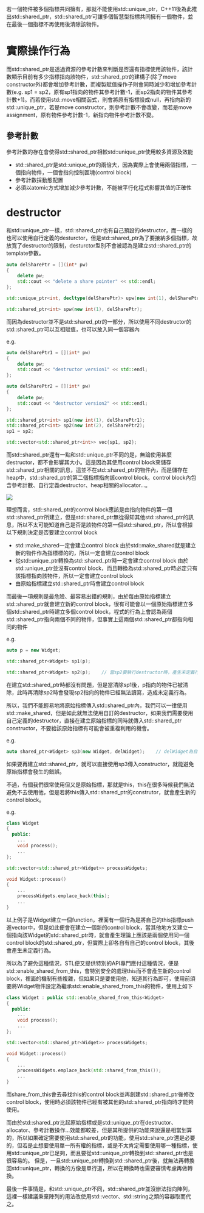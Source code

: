 若一個物件被多個指標共同擁有，那就不能使用std::unique_ptr，C++11後為此推出std::shared_ptr，std::shared_ptr可讓多個智慧型指標共同擁有一個物件，並在最後一個指標不再使用後清除該物件。

# 實際操作行為
而std::shared_ptr是透過資源的參考計數來判斷是否還有指標使用該物件，該計數顯示目前有多少指標指向該物件，std::shared_ptr的建構子(除了move constructor外)都會增加參考計數，而複製賦值操作子則會同時減少和增加參考計數(e.g. sp1 = sp2，原有sp1指向的物件其參考計數-1，而sp2指向的物件其參考計數+1)。而若使用std::move相關函式，則會將原有指標設成null，再指向新的std::unique_ptr，若是move constructor，則參考計數不會改變，而若是move assignment，原有物件參考計數-1，新指向物件參考計數不變。

## 參考計數
參考計數的存在會使得std::shared_ptr相較std::unique_ptr使用較多資源及效能

- std::shared_ptr是std::unique_ptr的兩倍大，因為實際上會使用兩個指標，一個指向物件，一個會指向控制區塊(control block)
- 參考計數採動態配置
- 必須以atomic方式增加減少參考計數，不能被平行化程式影響其值的正確性

# destructor
和std::unique_ptr一樣，std::shared_ptr也有自己預設的destructor，而一樣的也可以使用自行定義的desturctor，但是std::shared_ptr為了要接納多個指標，故放寬了destructor的限制，desturctor型別不會被認為是建立std::shared_ptr的template參數。

```cpp
auto delSharePtr = [](int* pw)
{
    delete pw;
    std::cout << "delete a share pointer" << std::endl;
};

std::unique_ptr<int, decltype(delSharePtr)> upw(new int(1), delSharePtr);

std::shared_ptr<int> spw(new int(1), delSharePtr);
```

而因為destructor並不是std::shared_ptr的一部分，所以使用不同destructor的std::shared_ptr可以互相賦值，也可以放入同一個容器內

e.g.
```cpp
auto delSharePtr1 = [](int* pw)
{
    delete pw;
    std::cout << "destructor version1" << std::endl;
};

auto delSharePtr2 = [](int* pw)
{
    delete pw;
    std::cout << "destructor version2" << std::endl;
};

std::shared_ptr<int> sp1(new int(1), delSharePtr1);
std::shared_ptr<int> sp2(new int(2), delSharePtr2);
sp1 = sp2;

std::vector<std::shared_ptr<int>> vec{sp1, sp2};
```

而std::shared_ptr還有一點和std::unique_ptr不同的是，無論使用甚麼destructor，都不會影響其大小。這是因為其使用control block來儲存std::shared_ptr相關的訊息，這並不在std::shared_ptr的物件內，而是儲存在heap中，std::shared_ptr的第二個指標指向該control block。control block內包含參考計數、自行定義destructor、heap相關的allocator...。

![](https://i.imgur.com/U9xuf3t.png)

理想而言，std::shared_ptr的control block應該是由指向物件的第一個std::shared_ptr所建立，但是std::shared_ptr無從得知其他std::shared_ptr的訊息，所以不太可能知道自己是否是該物件的第一個std::shared_ptr，所以會根據以下規則決定是否要建立control block

- std::make_shared一定會建立control block
由於std::make_shared就是建立新的物件作為指標標的的，所以一定會建立control block
- 從std::unique_ptr轉換為std::shared_ptr時一定會建立control block
由於std::unique_ptr並沒有control block，而且轉換為std::shared_ptr時必定只有該指標指向該物件，所以一定會建立control block
- 由原始指標建立std::shared_ptr時會建立control block

而最後一項規則是最危險、最容易出錯的規則，由於每由原始指標建立std::shared_ptr就會建立新的control block，很有可能會以一個原始指標建立多個std::shared_ptr時建立多個control block，程式的行為上會認為兩個std::shared_ptr指向兩個不同的物件，但事實上這兩個std::shared_ptr都指向相同的物件

e.g.
```cpp
auto p = new Widget;

std::shared_ptr<Widget> sp1(p);

std::shared_ptr<Widget> sp2(p);    // 當sp2要執行destructor時，產生未定義行為
```

在建立std::shared_ptr時都沒有問題，但是當清除sp1後，p指向的物件已被清除，此時再清除sp2時會發現sp2指向的物件已經無法讀寫，造成未定義行為。

所以，我們不能輕易地將原始指標傳入std::shared_ptr內，我們可以一律使用std::make_shared，但是如此就無法使用自訂的destructor，如果我們需要使用自己定義的destructor，直接在建立原始指標的同時就傳入std::shared_ptr constructor，不要給該原始指標有可能會被重複利用的機會。

e.g.
```cpp
auto shared_ptr<Widget> sp3(new Widget, delWidget);    // delWidget為自定義的destructor
```

如果要再建立std::shared_ptr，就可以直接使用sp3傳入constructor，就能避免原始指標會發生的錯誤。

不過，有個我們很常使用但又是原始指標，那就是this，this在很多時候我們無法避免不去使用他，但是若將this傳入std::shared_ptr的construtor，就會產生新的control block。

e.g.
```cpp
class Widget
{
  public:
    ...
    void process();
    ...
};

std::vector<std::shared_ptr<Widget>> processWidgets;

void Widget::process()
{
    ...
    processWidgets.emplace_back(this);
    ...
}
```

以上例子是Widget建立一個function，裡面有一個行為是將自己的this指標push進vector中，但是如此便會在建立一個新的control block，當其他地方又建立一個指向該Widget的std::shared_ptr時，就會產生理論上應該是兩個使用同一個control block的std::shared_ptr，但實際上卻各自有自己的control block，其後會產生未定義行為。

所以為了避免這種情況，STL便又提供特別的API專門應付這種情況，便是std::enable_shared_from_this，會特別安全的處理this而不會產生新的control block，裡面的機制有些複雜，但如果只是要使用他，知道其行為即可，使用前須要將Widget物件設定為繼承std::enable_shared_from_this<Widget>的物件，使用上如下

```cpp
class Widget : public std::enable_shared_from_this<Widget>
{
  public:
    ...
    void process();
    ...
};

std::vector<std::shared_ptr<Widget>> processWidgets;

void Widget::process()
{
    ...
    processWidgets.emplace_back(std::shared_from_this());
    ...
}
```

而share_from_this會去尋找this的control block並再創建std::shared_ptr後修改control block，使用時必須該物件已經有被其他的std::shared_ptr指向時才能夠使用。

而由於std::shared_ptr比起原始指標或是std::unique_ptr在destructor、allocator、參考計數操作...效能都較差，但是其所提供的功能來說還是相當划算的，所以如果確定需要使用std::shared_ptr的功能，使用std::share_ptr還是必要的，但若是止想要使用單一所有權的指標，或是不太肯定需要使用哪一種指標，使用std::unique_ptr已足夠，而且要從std::unique_ptr轉換到std::shared_ptr也是很容易的。
但是，一旦std::unique_ptr轉換到std::shared_ptr後，就無法再轉換回std::unique_ptr，轉換的方像是單行道，所以在轉換時也需要審慎考慮再做轉換。

最後一件事情是，和std::unique_ptr不同，std::shared_ptr並沒辦法指向陣列，這裡一樣建議秉棄陣列的用法改使用std::vector、std::string之類的容器取而代之。
